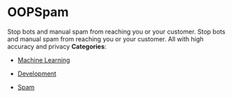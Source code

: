 # OOPSpam


Stop bots and manual spam from reaching you or your customer. Stop bots and manual spam from reaching you or your customer.  All with high accuracy and privacy
**Categories**:

- [Machine Learning](https://github/awesome-apis/awesome-apis#machine-learning)

- [Development](https://github/awesome-apis/awesome-apis#development)

- [Spam](https://github/awesome-apis/awesome-apis#spam)



